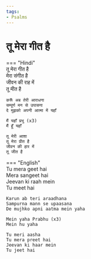 ```yaml
---
tags:
- Psalms
---
```


# तू मेरा गीत है  
  
=== "Hindi"  
    तू मेरा गीत है  
    मेरा संगीत है  
    जीवन की राह में  
    तू मीत है  
  
    करूँ अब तेरी आराधना  
    सम्पूर्ण मन से उपासना  
    दे मुझको अपनी आत्मा में यहाँ  
  
    मैं यहाँ प्रभु (x3)  
    मैं हूँ यहाँ  
  
    तू मेरी आशा  
    तू मेरा प्रीत है  
    जीवन की हार में  
    तू जीत है  
  
=== "English"  
    Tu mera geet hai  
    Mera sangeet hai  
    Jeevan ki raah mein  
    Tu meet hai  
  
    Karun ab teri araadhana  
    Sampurna mann se upaasana  
    De mujhko apni aatma mein yaha  
  
    Mein yaha Prabhu (x3)  
    Mein hu yaha  
  
    Tu meri aasha  
    Tu mera preet hai  
    Jeevan ki haar mein  
    Tu jeet hai